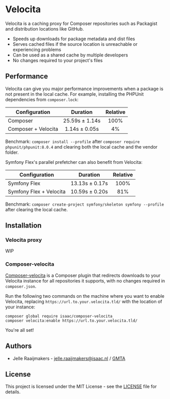 # Velocita

Velocita is a caching proxy for Composer repositories such as Packagist and distribution locations like GitHub.

* Speeds up downloads for package metadata and dist files
* Serves cached files if the source location is unreachable or experiencing problems
* Can be used as a shared cache by multiple developers
* No changes required to your project's files

## Performance

Velocita can give you major performance improvements when a package is not present in the local cache. For example,
installing the PHPUnit dependencies from `composer.lock`:

| Configuration       | Duration       | Relative |
| ------------------- |:--------------:|:--------:|
| Composer            | 25.59s ± 1.14s |   100%   |
| Composer + Velocita | 1.14s ± 0.05s  |    4%    |

Benchmark: `composer install --profile` after `composer require phpunit/phpunit:8.0.4` and clearing both the local cache
and the vendor folder.

Symfony Flex's parallel prefetcher can also benefit from Velocita:

| Configuration           | Duration       | Relative |
| ----------------------- |:--------------:|:--------:|
| Symfony Flex            | 13.13s ± 0.17s |   100%   |
| Symfony Flex + Velocita | 10.59s ± 0.20s |    81%   |

Benchmark: `composer create-project symfony/skeleton symfony --profile` after clearing the local cache.

## Installation

### Velocita proxy

WIP

### Composer-velocita

[Composer-velocita](https://github.com/isaaceindhoven/composer-velocita) is a Composer plugin that redirects downloads
to your Velocita instance for all repositories it supports, with no changes required in `composer.json`.

Run the following two commands on the machine where you want to enable Velocita, replacing
`https://url.to.your.velocita.tld/` with the location of your instance:

```
composer global require isaac/composer-velocita
composer velocita:enable https://url.to.your.velocita.tld/
```

You're all set!

## Authors

* Jelle Raaijmakers - [jelle.raaijmakers@isaac.nl](mailto:jelle.raaijmakers@isaac.nl) / [GMTA](https://github.com/GMTA)

## License

This project is licensed under the MIT License - see the
[LICENSE](https://github.com/isaaceindhoven/velocita-proxy/blob/master/LICENSE) file for details.
